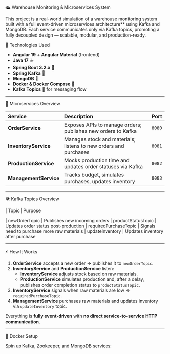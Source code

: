 🛳️ Warehouse Monitoring & Microservices System

This project is a real-world simulation of a warehouse monitoring system built with a full event-driven microservices architecture** using Kafka and MongoDB.
Each service communicates only via Kafka topics, promoting a fully decoupled design — scalable, modular, and production-ready.

🚀 Technologies Used

- **Angular 19** + **Angular Material** (frontend)
- **Java 17** ☕
- **Spring Boot 3.2.x** 🚀
- **Spring Kafka** 📡
- **MongoDB** 🍃
- **Docker & Docker Compose** 🐳
- **Kafka Topics** 🔄 for messaging flow

---

🧩 Microservices Overview

| Service | Description | Port |
|:--|:--|:--|
| **OrderService** | Exposes APIs to manage orders; publishes new orders to Kafka | `8080` |
| **InventoryService** | Manages stock and materials; listens to new orders and purchases | `8081` |
| **ProductionService** | Mocks production time and updates order statuses via Kafka | `8082` |
| **ManagementService** | Tracks budget, simulates purchases, updates inventory | `8083` |

---

🛠 Kafka Topics Overview

|     Topic             |     Purpose 

| newOrderTopic         | Publishes new incoming orders 
| productStatusTopic    | Updates order status post-production 
| requiredPurchaseTopic | Signals need to purchase more raw materials 
| updateInventory       | Updates inventory after purchase 

---

⚡ How It Works

1. **OrderService** accepts a new order → publishes it to `newOrderTopic`.
2. **InventoryService** and **ProductionService** listen:
   - **InventoryService** adjusts stock based on raw materials.
   - **ProductionService** simulates production and, after a delay, publishes order completion status to `productStatusTopic`.
3. **InventoryService** signals when raw materials are low → `requiredPurchaseTopic`.
4. **ManagementService** purchases raw materials and updates inventory via `updateInventory` topic.

Everything is **fully event-driven** with **no direct service-to-service HTTP communication**.

---

🐳 Docker Setup

Spin up Kafka, Zookeeper, and MongoDB services:


